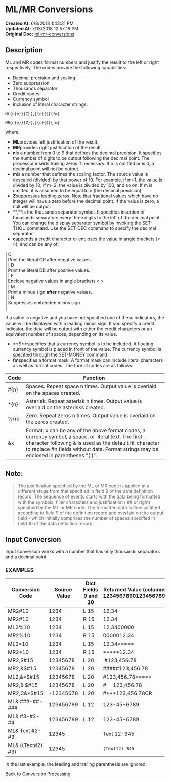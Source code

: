 # ML/MR Conversions

**Created At:** 6/8/2018 1:43:31 PM  
**Updated At:** 7/13/2018 12:57:18 PM  
**Original Doc:** [ml-mr-conversions](https://docs.jbase.com/46351-conversion-processing/ml-mr-conversions)  


## Description 

ML and MR codes format numbers and justify the result to the left or right respectively. The codes provide the following capabilities:

- Decimal precision and scaling
- Zero suppression
- Thousands separator
- Credit codes
- Currency symbol
- Inclusion of literal character strings.




```
ML{n{m}}{Z}{,}{c}{$}{fm}
```

```
MR{n{m}}{Z}{,}{c}{$}{fm}
```

where:

- **ML**provides left justification of the result.
- **MR**provides right justification of the result.
- **n**is a number from 0 to 9 that defines the decimal precision. It specifies the number of digits to be output following the decimal point. The processor inserts trailing zeros if necessary. If n is omitted or is 0, a decimal point will not be output.
- **m**is a number that defines the scaling factor. The source value is descaled (divided) by that power of 10. For example, if m=1, the value is divided by 10; if m=2, the value is divided by 100, and so on. If m is omitted, it is assumed to be equal to n (the decimal precision).
- **Z**suppresses leading zeros. Note that fractional values which have no integer will have a zero before the decimal point. If the value is zero, a null will be output.
- **,**is the thousands separator symbol. It specifies insertion of thousands separators every three digits to the left of the decimal point. You can change the display separator symbol by invoking the SET-THOU command. Use the SET-DEC command to specify the decimal separator.
- **c**appends a credit character or encloses the value in angle brackets (&lt; &gt;), and can be any of: 

| C<br> | Print the literal CR after negative values.<br> |
| D<br> | Print the literal DB after positive values.<br> |
| E<br> | Enclose negative values in angle brackets &lt; &gt;<br> |
| M<br> | Print a minus sign **after** negative values.<br> |
| N<br> | Suppresses embedded minus sign.<br> |


If a value is negative and you have not specified one of these indicators, the value will be displayed with a leading minus sign. If you specify a credit indicator, the data will be output with either the credit characters or an equivalent number of spaces, depending on its value.

- **$**specifies that a currency symbol is to be included. A floating currency symbol is placed in front of the value. The currency symbol is specified through the SET-MONEY command.
- **fm**specifies a format mask. A format mask can include literal characters as well as format codes. The format codes are as follows:



| Code<br> | Function<br> |
| --- | --- |
| #{n}<br> | Spaces. Repeat space n times. Output value is overlaid on the spaces created.<br> |
| \*{n}<br> | Asterisk. Repeat asterisk n times. Output value is overlaid on the asterisks created.<br> |
| %{n}<br> | Zero. Repeat zeros n times. Output value is overlaid on the zeros created.<br> |
| &x<br> | Format. x can be any of the above format codes, a currency symbol, a space, or literal text. The first character following & is used as the default fill character to replace #n fields without data. Format strings may be enclosed in parentheses "( )".<br> |


## Note:


> The justification specified by the ML or MR code is applied at a different stage from that specified in field 9 of the data definition record. The sequence of events starts with the data being formatted with the symbols, filler characters and justification (left or right) specified by the ML or MR code. The formatted data is then justified according to field 9 of the definition record and overlaid on the output field - which initially comprises the number of spaces specified in field 10 of the data definition record.




## Input Conversion 

Input conversion works with a number that has only thousands separators and a decimal point.



### EXAMPLES


| Conversion Code<br> | Source Value<br> | Dict Fields 9 and 10<br> | Returned Value (columns)<br>12345678901234567890<br> |
| --- | --- | --- | --- |
| MR2#10<br> | 1234<br> | L 15<br> | 12.34<br> |
| MR2#10<br> | 1234<br> | R 15<br> | 12.34<br> |
| ML2%10<br> | 1234<br> | L 15<br> | 12.3400000<br> |
| MR2%10<br> | 1234<br> | R 15<br> | 0000012.34<br> |
| ML2\*10<br> | 1234<br> | L 15<br> | 12.34\*\*\*\*\*<br> |
| MR2\*10<br> | 1234<br> | R 15<br> | \*\*\*\*\*12.34<br> |
| MR2,$#15<br> | 12345678<br> | L 20<br> |  #123,456.78<br> |
| MR2,&$#15<br> | 12345678<br> | L 20<br> | #####123,456.78<br> |
| ML2,&\*$#15<br> | 12345678<br> | L 20<br> | #123,456.78\*\*\*\*\*<br> |
| MR2,& $#15<br> | 12345678<br> | L 20<br> | #     123,456.78<br> |
| MR2,C&\*$#15<br> | -12345678<br> | L 20<br> | #\*\*\*123,456.78CR<br> |
| ML& ###-##-###<br> | 123456789<br> | L 12<br> | 123-45-6789<br> |
| ML& #3-#2-#4<br> | 123456789<br> | L 12<br> | 123-45-6789<br> |
| ML& Text #2-#3<br> | 12345<br> | <br> | Text 12-345<br> |
| ML& ((Text#2) #3)<br> | 12345<br> | <br> | `(Text12) 345`<br> |


In the last example, the leading and trailing parenthesis are ignored.



Back to [Conversion Processing](321577-conversion-processing)
